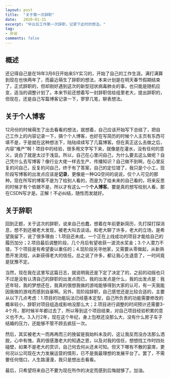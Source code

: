 ```yaml
---
layout: post
title:  "关于第一次辞职"
date:   2020-01-31
excerpt: "毕业后工作第一次辞职，记录下此时的想法。"
tag:
- 杂谈
comments: false
---
```

## 概述

还记得自己是在18年3月6日开始来SY实习的，开始了自己的工作生涯。满打满算到现在也快两年了，而最近萌生了辞职的想法，本来计划是在明天春节假期结束了，正式辞职的，但却刚好遇到这次的新型冠状病毒肺炎的事，也只能是随机应变，适当的调整计划了。本来节前还想着写一封辞职信给组里老大，提出辞职的，但现在，还是自己写篇博客记录一下，寥寥几笔，聊表想法。

## 关于个人博客

12月份的时候萌生了出去看看的想法，就想着，自己应该开始写下总结了，把自己工作上的内容记录一下，搞个个人博客，也好在写简历的时候个人主页有东西可填不是，于是就在这种想法下，陆陆续续写了几篇博客。但在真正这么去做之后，内容“难产”啊！项目中的经验，很多用文字写下来，就像是在灌水，没有任何的意义，说白了就是太过于浅显。所以，自己在心里问自己，为什么要去这么做呢？自己凭什么去写博客？像行业大佬一样去生产、传播知识？自己做不到啊，在心里反复的问自己，反复的问自己，终于有了答案，自己的定位错了，我只是个小工，现阶段写博客的出发点应该是**记录**，更像是一种QQ空间的说说，仅个人可见的那种。现在所写的博客不是为了给别人看的，而是为了给未来的自己看的，将来反思的时候才有个依据不是，所以才有这么一个**个人博客**。要是真的想写给别人看，那在CSDN写才是。正解！不必纠结，随性而发就好。

## 关于辞职

回到正题，关于这次的辞职，说来自己也蠢，想着在年前更新简历，先打探打探消息，想不到还被老大发现，被老大叫去谈话。和老大聊了许多，老大的立场，是希望我留下，说了很多理由：1.项目还未成，一个正在上线成功的项目才能给自己的履历加分；2.项目最后调整阶段，几个月后有望收获一波流水奖金；3.个人潜力不错，下个项目是有希望委以重任的；4.现阶段另寻他家，又需要从零做起，从新熟悉开发流程，从新获得老大的信任。总之说了许多，都让我心生退意了，一时间竟是犹豫不定。

当然，现在我在这里写这篇日志，就说明我还是下定了决定了的，之前的动摇也只不过是没有认清自己的辞职的出发点而已，我的出发点是什么，我的出发点是：我还年轻，我的梦想还在，我真的很想我做的游戏能够得到大家的认可，有一天我能因我做的游戏而感到自豪啊。另外，现阶段辞职，自己感觉还是比较合适的，主要从以下几点考虑：1.项目的功能玩法已经基本定型，自己所负责的功能需要修改的概率较小，辞职对项目组造成影响没那么大；2.项目进行调整的时间预计还需要3-4个月，那时候半年都过去了，所以等到这个项目结束，对自己项目经验积累的意义也不大。3.入行2年，现在这个年纪，身上包袱还没那么大，没有什么房子车子结婚的压力，还能够不管不顾去疯狂一次。

然后，其实被老大一而再再而三的挽留是我始料未及的，这让我反而没办法那么洒脱，心中有愧，真的很感激老大的知遇之恩，以及对我的信任，想想找工作时四处碰壁，如果不是老大的赏识，自己何去何从还未可知。但天下哪有不散的宴席，更何况以公司现在大力发展运营的情形，已不是我最理想的发展平台了。罢了，不需要任何借口，人生路漫漫，我只是想出去看看。

最后，只希望将来自己不要为现在所作的决定而感到后悔就够了。加油。